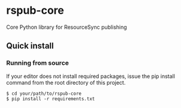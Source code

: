 # rspub-core
Core Python library for ResourceSync publishing

## Quick install

### Running from source
If your editor does not install required packages, issue the pip install
command from the root directory of this project.
```
$ cd your/path/to/rspub-core
$ pip install -r requirements.txt
```
